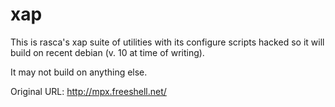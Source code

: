 # xap

This is rasca's xap suite of utilities with its configure scripts hacked so it will build on recent debian (v. 10 at time of writing).

It may not build on anything else.

Original URL: http://mpx.freeshell.net/